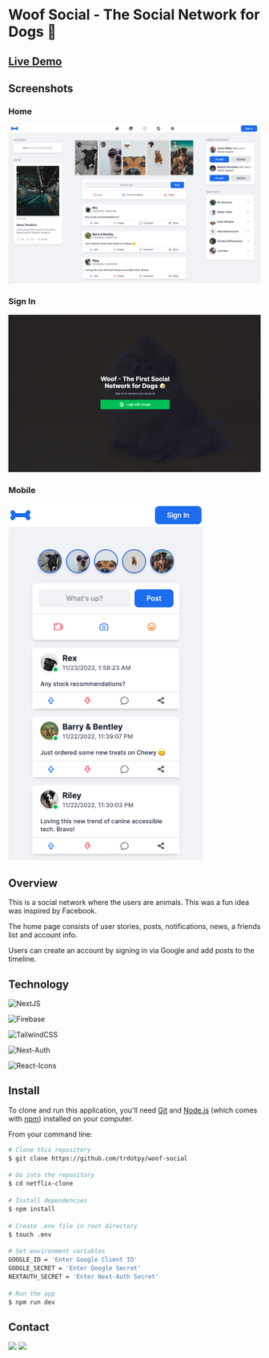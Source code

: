# Woof Social - The Social Network for Dogs 🐶

## <a href="">Live Demo</a>

## Screenshots

### Home

<img src="./public/woof-ss-home.png">

### Sign In

<img src="./public/woof-ss-login.png">

### Mobile

<img src="./public/woof-ss-mobile.png">

## Overview

This is a social network where the users are animals. This was a fun idea was inspired by Facebook.

The home page consists of user stories, posts, notifications, news, a friends list and account info.

Users can create an account by signing in via Google and add posts to the timeline.

## Technology

![NextJS](https://img.shields.io/static/v1?style=for-the-badge&message=NextJS&color=black&logo=Next.js&logoColor=white&label=)

![Firebase](https://img.shields.io/static/v1?style=for-the-badge&message=Firebase&color=orange&logo=Firebase&logoColor=yello&label=)

![TailwindCSS](https://img.shields.io/static/v1?style=for-the-badge&message=TailwindCSS&color=blue&logo=TailwindCSS&logoColor=white&label=)

![Next-Auth](https://img.shields.io/static/v1?style=for-the-badge&message=Next-Auth&color=black&logo=NextAuth&logoColor=white&label=)

![React-Icons](https://img.shields.io/static/v1?style=for-the-badge&message=React-Icons&color=blue&logo=React&logoColor=white&label=)

## Install

To clone and run this application, you'll need [Git](https://git-scm.com) and [Node.js](https://nodejs.org/en/download/) (which comes with [npm](http://npmjs.com)) installed on your computer.

From your command line:

```bash
# Clone this repository
$ git clone https://github.com/trdotpy/woof-social

# Go into the repository
$ cd netflix-clone

# Install dependencies
$ npm install

# Create .env file in root directory
$ touch .env

# Set environment variables
GOOGLE_ID = 'Enter Google Client ID'
GOOGLE_SECRET = 'Enter Google Secret'
NEXTAUTH_SECRET = 'Enter Next-Auth Secret'

# Run the app
$ npm run dev
```

## Contact

[<img src='https://img.shields.io/badge/GitHub-100000?style=for-the-badge&logo=github&logoColor=white'>](https://github.com/trdotpy/)
[<img src='https://img.shields.io/badge/Microsoft_Outlook-0078D4?style=for-the-badge&logo=microsoft-outlook&logoColor=white'>](mailto:tanvi.rahman@outlook.com)
